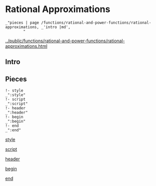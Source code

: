 # Rational Approximations

    _"pieces | page /functions/rational-and-power-functions/rational-approximations, _'intro |md',
            "

[../public/functions/rational-and-power-functions/rational-approximations.html](# "save:")


## Intro

## Pieces

    !- style
    _":style"
    !- script
    _":script"
    !- header
    _":header"
    !- begin
    _":begin"
    !- end
    _":end"

[style]() 

[script]()

[header]()

[begin]()

[end]()

